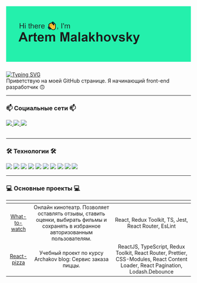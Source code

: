 # <img src="/header.png" alt="альтернативный текст">
 [![Typing SVG](https://readme-typing-svg.herokuapp.com?color=%2336BCF7&lines=Beginner+Front-End+developer)](https://git.io/typing-svg)
 <br>
 Приветствую на моей GitHub странице. Я начинающий front-end разработчик 🙃
 ___
 
 ###  📫 Социальные сети 📫



 
 <div id="badges">
  <a href ="https://t.me/tviler6" >
   <img src="https://cdn.icon-icons.com/icons2/555/PNG/64/telegram_icon-icons.com_53603.png"/>
  </a>
  <a href ="https://tviler6@gmail.com/" >
   <img src="https://cdn.icon-icons.com/icons2/2631/PNG/64/gmail_new_logo_icon_159149.png"/>
  </a>
   <a href ="https://vk.com/artushkin_page" >
   <img src="https://cdn.icon-icons.com/icons2/1753/PNG/64/iconfinder-social-media-applications-32vk-4102593_113806.png"/>
  </a>
 
 </div>
 <br>

___

 ### 🛠 Технологии 🛠️
 <div>
 <img  height="80" src="https://cdn.jsdelivr.net/gh/devicons/devicon/icons/react/react-original.svg" />
 <img  height="80" src="https://cdn.jsdelivr.net/gh/devicons/devicon/icons/redux/redux-original.svg" />
 <img height="80" src="https://cdn.jsdelivr.net/gh/devicons/devicon/icons/javascript/javascript-original.svg" />
 <img height="80" src="https://cdn.jsdelivr.net/gh/devicons/devicon/icons/typescript/typescript-original.svg" />
 <img height="80" src="https://cdn.jsdelivr.net/gh/devicons/devicon/icons/html5/html5-original.svg" />
 <img height="80" src="https://cdn.jsdelivr.net/gh/devicons/devicon/icons/css3/css3-original.svg" />
 <img height="80" src="https://cdn.jsdelivr.net/gh/devicons/devicon/icons/tailwindcss/tailwindcss-plain.svg" />        
 <img height="80" src="https://cdn.jsdelivr.net/gh/devicons/devicon/icons/webpack/webpack-original.svg" />
 <img height="80" src="https://cdn.jsdelivr.net/gh/devicons/devicon/icons/git/git-original.svg" />
 <img height="80" src="https://cdn.jsdelivr.net/gh/devicons/devicon/icons/sass/sass-original.svg" />
 </div>

___
  ### 💻  Основные проекты 💻

| <!-- -->      | <!-- -->        | <!-- -->      |
|:-------------:|:---------------:|:-------------:|
|  [What-to-watch](https://github.com/MalakhovSky/What-to-watch)          | Онлайн кинотеатр. Позволяет оставлять отзывы, ставить оценки, выбирать фильмы и сохранять в избранное авторизованным пользователям.|React, Redux Toolkit, TS, Jest, React Router, EsLint|
|[ React-pizza ](https://github.com/MalakhovSky/react-pizza-app)        |Учебный проект по курсу Archakov blog: Сервис заказа пиццы.  | ReactJS, TypeScript, Redux Toolkit, React Router, Prettier, CSS-Modules, React Content Loader, React Pagination, Lodash.Debounce |



 

